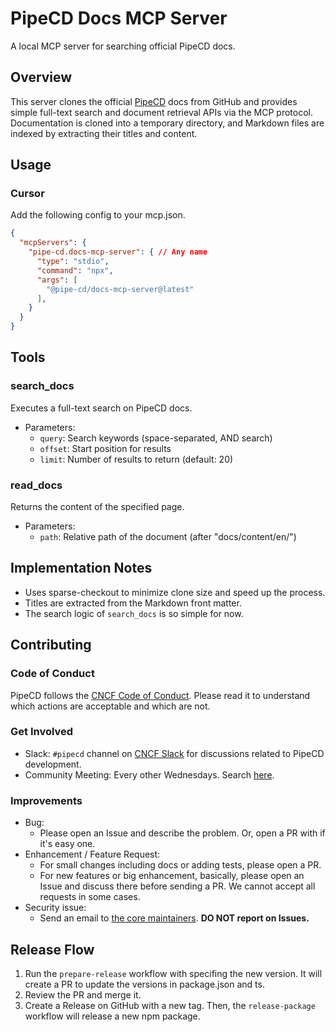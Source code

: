 # PipeCD Docs MCP Server

A local MCP server for searching official PipeCD docs.

## Overview

This server clones the official [PipeCD](https://github.com/pipe-cd/pipecd) docs from GitHub and provides simple full-text search and document retrieval APIs via the MCP protocol.  
Documentation is cloned into a temporary directory, and Markdown files are indexed by extracting their titles and content.

## Usage

### Cursor

Add the following config to your mcp.json.

```json
{
  "mcpServers": {
    "pipe-cd.docs-mcp-server": { // Any name
      "type": "stdio",
      "command": "npx",
      "args": [
        "@pipe-cd/docs-mcp-server@latest"
      ], 
    }
  }
}
```

<!-- TODO: Add Claude Desktop etc. -->

## Tools

### search_docs

Executes a full-text search on PipeCD docs.

- Parameters:
  - `query`: Search keywords (space-separated, AND search)
  - `offset`: Start position for results
  - `limit`: Number of results to return (default: 20)

### read_docs

Returns the content of the specified page.

- Parameters:
  - `path`: Relative path of the document (after "docs/content/en/")

## Implementation Notes

- Uses sparse-checkout to minimize clone size and speed up the process.
- Titles are extracted from the Markdown front matter.
- The search logic of `search_docs` is so simple for now.


## Contributing

### Code of Conduct

PipeCD follows the [CNCF Code of Conduct](https://github.com/cncf/foundation/blob/master/code-of-conduct.md). Please read it to understand which actions are acceptable and which are not.

### Get Involved

- Slack: `#pipecd` channel on [CNCF Slack](https://cloud-native.slack.com/) for discussions related to PipeCD development.
- Community Meeting: Every other Wednesdays. Search [here](https://www.cncf.io/calendar/).

### Improvements

- Bug: 
  - Please open an Issue and describe the problem. Or, open a PR with if it's easy one.
- Enhancement / Feature Request:
  - For small changes including docs or adding tests, please open a PR.
  - For new features or big enhancement, basically, please open an Issue and discuss there before sending a PR. We cannot accept all requests in some cases.
- Security issue:
  - Send an email to [the core maintainers](https://github.com/pipe-cd/pipecd/blob/master/SECURITY.md). **DO NOT report on Issues.**

## Release Flow

1. Run the `prepare-release` workflow with specifing the new version.
   It will create a PR to update the versions in package.json and ts.
2. Review the PR and merge it.
3. Create a Release on GitHub with a new tag.
   Then, the `release-package` workflow will release a new npm package.
 
